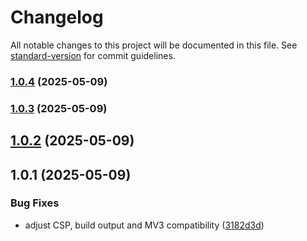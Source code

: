 # Changelog

All notable changes to this project will be documented in this file. See [standard-version](https://github.com/conventional-changelog/standard-version) for commit guidelines.

### [1.0.4](https://github.com/hugosantos-io/leben-in-deutschland-extension/compare/v1.0.3...v1.0.4) (2025-05-09)

### [1.0.3](https://github.com/hugosantos-io/leben-in-deutschland-extension/compare/v1.0.2...v1.0.3) (2025-05-09)

## [1.0.2](https://github.com/hugosantos-io/leben-in-deutschland-extension/compare/v1.0.1...v1.0.2) (2025-05-09)

## 1.0.1 (2025-05-09)

### Bug Fixes

* adjust CSP, build output and MV3 compatibility ([3182d3d](https://github.com/hugosantos-io/leben-in-deutschland-extension/commit/3182d3d2ce488f2a96750279ea41b001e5e7827e))
